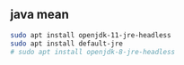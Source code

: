## java mean

```bash
sudo apt install openjdk-11-jre-headless
sudo apt install default-jre            
# sudo apt install openjdk-8-jre-headless 
```